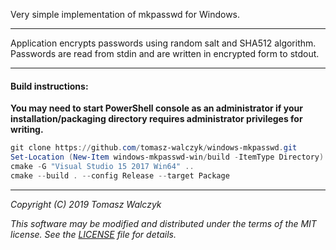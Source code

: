 Very simple implementation of mkpasswd for Windows.
___
Application encrypts passwords using random salt and SHA512 algorithm. Passwords are read from stdin and are written in encrypted form to stdout.
___
#### Build instructions:
**You may need to start PowerShell console as an administrator if your installation/packaging directory requires administrator privileges for writing.**
```powershell
git clone https://github.com/tomasz-walczyk/windows-mkpasswd.git
Set-Location (New-Item windows-mkpasswd-win/build -ItemType Directory)
cmake -G "Visual Studio 15 2017 Win64" ..
cmake --build . --config Release --target Package
```
___
*Copyright (C) 2019 Tomasz Walczyk*

*This software may be modified and distributed under the terms*
*of the MIT license. See the [LICENSE](LICENSE) file for details.*
